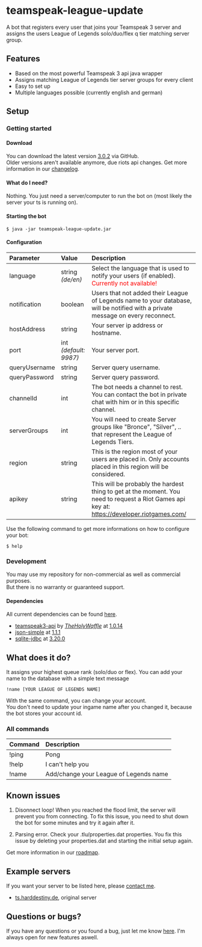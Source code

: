 # teamspeak-league-update

A bot that registers every user that joins your Teamspeak 3 server and assigns the users League of Legends solo/duo/flex q tier matching server group.

## Features

* Based on the most powerful Teamspeak 3 api java wrapper
* Assigns matching League of Legends tier server groups for every client
* Easy to set up
* Multiple languages possible (currently english and german)

## Setup

### Getting started

#### Download
You can download the latest version [3.0.2](https://github.com/stephan-strate/teamspeak-league-update/releases/tag/3.0.2) via GitHub.</br>
Older versions aren't available anymore, due riots api changes. Get more information in our [changelog](https://github.com/stephan-strate/teamspeak-league-update/blob/master/CHANGELOG.md).

#### What do I need?
Nothing. You just need a server/computer to run the bot on (most likely the server your ts is running on).

#### Starting the bot
```
$ java -jar teamspeak-league-update.jar
```

#### Configuration

| Parameter | Value | Description |
| :--- | :--- | :--- |
| language | string <i>(de/en)</i> | Select the language that is used to notify your users (if enabled). <div style="color: red;">Currently not available!</div> |
| notification | boolean | Users that not added their League of Legends name to your database, will be notified with a private message on every reconnect. |
| hostAddress | string | Your server ip address or hostname. |
| port | int <i>(default: 9987)</i> | Your server port. |
| queryUsername | string | Server query username. |
| queryPassword | string | Server query password. |
| channelId | int | The bot needs a channel to rest. You can contact the bot in private chat with him or in this specific channel. |
| serverGroups | int | You will need to create Server groups like "Bronce", "Silver", .. that represent the League of Legends Tiers. |
| region | string | This is the region most of your users are placed in. Only accounts placed in this region will be considered. |
| apikey | string | This will be probably the hardest thing to get at the moment. You need to request a Riot Games api key at: https://developer.riotgames.com/ |

Use the following command to get more informations on how to configure your bot:
```
$ help
```

### Development

You may use my repository for non-commercial as well as commercial purposes.</br>
But there is no warranty or guaranteed support.

#### Dependencies

All current dependencies can be found [here](https://github.com/stephan-strate/teamspeak-league-update/blob/master/pom.xml).

* [teamspeak3-api](https://github.com/TheHolyWaffle/TeamSpeak-3-Java-API) by [_TheHolyWaffle_](https://github.com/TheHolyWaffle) at [1.0.14](https://github.com/TheHolyWaffle/TeamSpeak-3-Java-API/releases/tag/v1.0.14)
* [json-simple](https://mvnrepository.com/artifact/com.googlecode.json-simple/json-simple) at [1.1.1](https://mvnrepository.com/artifact/com.googlecode.json-simple/json-simple/1.1.1)
* [sqlite-jdbc](https://mvnrepository.com/artifact/org.xerial/sqlite-jdbc) at [3.20.0](https://mvnrepository.com/artifact/org.xerial/sqlite-jdbc/3.20.0)

## What does it do?

It assigns your highest queue rank (solo/duo or flex).
You can add your name to the database with a simple text message
```
!name [YOUR LEAGUE OF LEGENDS NAME]
```
With the same command, you can change your account.</br>
You don't need to update your ingame name after you changed it, because
the bot stores your account id.

### All commands
| Command | Description |
| :--- | :--- |
| !ping | Pong |
| !help | I can't help you |
| !name | Add/change your League of Legends name |

## Known issues

1. Disonnect loop! When you reached the flood limit, the server will prevent you from connecting.
To fix this issue, you need to shut down the bot for some minutes and try it again after it.

2. Parsing error. Check your .tlu/properties.dat properties.
You fix this issue by deleting your properties.dat and starting the initial setup again.

Get more information in our [roadmap](https://github.com/stephan-strate/teamspeak-league-update/blob/master/ROADMAP.md).

## Example servers

If you want your server to be listed here, please [contact me](mailto:development@famstrate.com).

* [ts.harddestiny.de](ts3server://ts.harddestiny.de), original server

## Questions or bugs?

If you have any questions or you found a bug, just let me know [here](https://github.com/stephan-strate/teamspeak-league-update/issues). I'm always open for new features aswell.